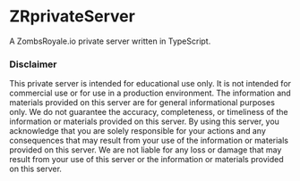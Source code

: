 # ZRprivateServer
A ZombsRoyale.io private server written in TypeScript.

### Disclaimer
This private server is intended for educational use only. It is not intended for commercial use or for use in a production environment. The information and materials provided on this server are for general informational purposes only. We do not guarantee the accuracy, completeness, or timeliness of the information or materials provided on this server. By using this server, you acknowledge that you are solely responsible for your actions and any consequences that may result from your use of the information or materials provided on this server. We are not liable for any loss or damage that may result from your use of this server or the information or materials provided on this server.
